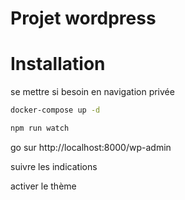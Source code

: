 # Projet wordpress

# Installation

se mettre si besoin en navigation privée

```bash
docker-compose up -d
```

```bash
npm run watch
```

go sur http://localhost:8000/wp-admin

suivre les indications

activer le thème 



